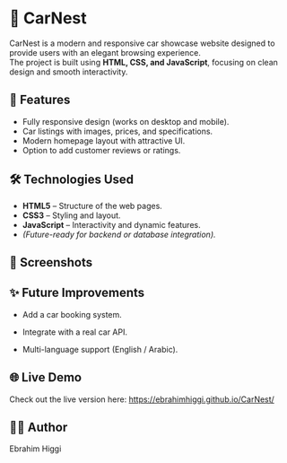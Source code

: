 # 🚗 CarNest

CarNest is a modern and responsive car showcase website designed to provide users with an elegant browsing experience.  
The project is built using **HTML, CSS, and JavaScript**, focusing on clean design and smooth interactivity. 

## 📌 Features

- Fully responsive design (works on desktop and mobile).
- Car listings with images, prices, and specifications.
- Modern homepage layout with attractive UI.
- Option to add customer reviews or ratings.

 ## 🛠️ Technologies Used
 
- **HTML5** – Structure of the web pages.
- **CSS3** – Styling and layout.
- **JavaScript** – Interactivity and dynamic features.
- *(Future-ready for backend or database integration).*

 ## 📸 Screenshots

 ## ✨ Future Improvements
 
- Add a car booking system.

- Integrate with a real car API.

- Multi-language support (English / Arabic).

 ## 🌐 Live Demo
 
Check out the live version here: https://ebrahimhiggi.github.io/CarNest/


 ## 👨‍💻 Author

Ebrahim Higgi
